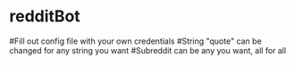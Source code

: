 # redditBot
#Fill out config file with your own credentials
#String "quote" can be changed for any string you want
#Subreddit can be any you want, all for all
